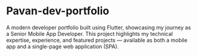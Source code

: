 # Pavan-dev-portfolio
A modern developer portfolio built using Flutter, showcasing my journey as a Senior Mobile App Developer. This project highlights my technical expertise, experience, and featured projects — available as both a mobile app and a single-page web application (SPA).
